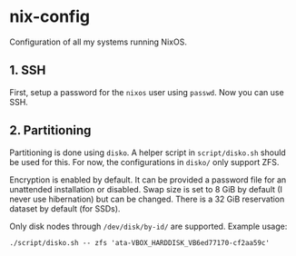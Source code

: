 # nix-config

Configuration of all my systems running NixOS.


## 1. SSH

First, setup a password for the `nixos` user using `passwd`. Now you can use SSH.


## 2. Partitioning

Partitioning is done using `disko`. A helper script in `script/disko.sh` should
be used for this. For now, the configurations in `disko/` only support ZFS.

Encryption is enabled by default. It can be provided a password file for
an unattended installation or disabled. Swap size is set to 8 GiB by default (I
never use hibernation) but can be changed. There is a 32 GiB reservation dataset
by default (for SSDs).

Only disk nodes through `/dev/disk/by-id/` are supported. Example usage:

```Shell
./script/disko.sh -- zfs 'ata-VBOX_HARDDISK_VB6ed77170-cf2aa59c'
```
